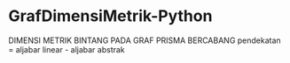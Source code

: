# GrafDimensiMetrik-Python
DIMENSI METRIK BINTANG PADA GRAF PRISMA BERCABANG
pendekatan = aljabar linear - aljabar abstrak
